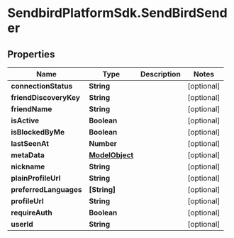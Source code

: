 # SendbirdPlatformSdk.SendBirdSender

## Properties

Name | Type | Description | Notes
------------ | ------------- | ------------- | -------------
**connectionStatus** | **String** |  | [optional] 
**friendDiscoveryKey** | **String** |  | [optional] 
**friendName** | **String** |  | [optional] 
**isActive** | **Boolean** |  | [optional] 
**isBlockedByMe** | **Boolean** |  | [optional] 
**lastSeenAt** | **Number** |  | [optional] 
**metaData** | [**ModelObject**](ModelObject.md) |  | [optional] 
**nickname** | **String** |  | [optional] 
**plainProfileUrl** | **String** |  | [optional] 
**preferredLanguages** | **[String]** |  | [optional] 
**profileUrl** | **String** |  | [optional] 
**requireAuth** | **Boolean** |  | [optional] 
**userId** | **String** |  | [optional] 


